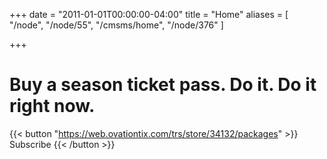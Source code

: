 +++
date = "2011-01-01T00:00:00-04:00"
title = "Home"
aliases = [
    "/node",
    "/node/55",
    "/cmsms/home",
    "/node/376"
]

+++

<!--
This content is displayed immediately after the hero on the homepage.
 -->

# Buy a season ticket pass. Do it. Do it right now.

{{< button "https://web.ovationtix.com/trs/store/34132/packages" >}}
    Subscribe
{{< /button >}}
